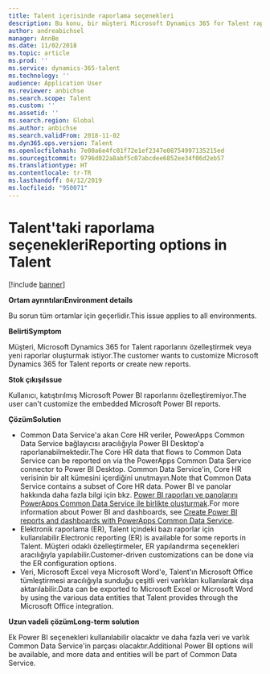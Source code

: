 ```yaml
---
title: Talent içerisinde raporlama seçenekleri
description: Bu konu, bir müşteri Microsoft Dynamics 365 for Talent raporlarını özelleştirmek istediğinde veya yeni raporlar oluşturmak istediğinde ortaya çıkan sorunun nasıl çözüleceğini açıklar.
author: andreabichsel
manager: AnnBe
ms.date: 11/02/2018
ms.topic: article
ms.prod: ''
ms.service: dynamics-365-talent
ms.technology: ''
audience: Application User
ms.reviewer: anbichse
ms.search.scope: Talent
ms.custom: ''
ms.assetid: ''
ms.search.region: Global
ms.author: anbichse
ms.search.validFrom: 2018-11-02
ms.dyn365.ops.version: Talent
ms.openlocfilehash: 7e00a6e4fc01f72e1ef2347e08754997135215ed
ms.sourcegitcommit: 9796d022a8abf5c07abcdee6852ee34f06d2eb57
ms.translationtype: HT
ms.contentlocale: tr-TR
ms.lasthandoff: 04/12/2019
ms.locfileid: "950071"
---
```

# <a name="reporting-options-in-talent"></a><span data-ttu-id="4225e-103">Talent'taki raporlama seçenekleri</span><span class="sxs-lookup"><span data-stu-id="4225e-103">Reporting options in Talent</span></span>

[!include [banner](includes/banner.md)]

<span data-ttu-id="4225e-104">**Ortam ayrıntıları**</span><span class="sxs-lookup"><span data-stu-id="4225e-104">**Environment details**</span></span>

<span data-ttu-id="4225e-105">Bu sorun tüm ortamlar için geçerlidir.</span><span class="sxs-lookup"><span data-stu-id="4225e-105">This issue applies to all environments.</span></span>

<span data-ttu-id="4225e-106">**Belirti**</span><span class="sxs-lookup"><span data-stu-id="4225e-106">**Symptom**</span></span>

<span data-ttu-id="4225e-107">Müşteri, Microsoft Dynamics 365 for Talent raporlarını özelleştirmek veya yeni raporlar oluşturmak istiyor.</span><span class="sxs-lookup"><span data-stu-id="4225e-107">The customer wants to customize Microsoft Dynamics 365 for Talent reports or create new reports.</span></span>

<span data-ttu-id="4225e-108">**Stok çıkışı**</span><span class="sxs-lookup"><span data-stu-id="4225e-108">**Issue**</span></span>

<span data-ttu-id="4225e-109">Kullanıcı, katıştırılmış Microsoft Power BI raporlarını özelleştiremiyor.</span><span class="sxs-lookup"><span data-stu-id="4225e-109">The user can't customize the embedded Microsoft Power BI reports.</span></span>

<span data-ttu-id="4225e-110">**Çözüm**</span><span class="sxs-lookup"><span data-stu-id="4225e-110">**Solution**</span></span>

- <span data-ttu-id="4225e-111">Common Data Service'a akan Core HR veriler, PowerApps Common Data Service bağlayıcısı aracılığıyla Power BI Desktop'a raporlanabilmektedir.</span><span class="sxs-lookup"><span data-stu-id="4225e-111">The Core HR data that flows to Common Data Service can be reported on via the PowerApps Common Data Service connector to Power BI Desktop.</span></span> <span data-ttu-id="4225e-112">Common Data Service'in, Core HR verisinin bir alt kümesini içerdiğini unutmayın.</span><span class="sxs-lookup"><span data-stu-id="4225e-112">Note that Common Data Service contains a subset of Core HR data.</span></span> <span data-ttu-id="4225e-113">Power BI ve panolar hakkında daha fazla bilgi için bkz. [Power BI raporları ve panolarını PowerApps Common Data Service ile birlikte oluşturmak](https://powerapps.microsoft.com/en-us/blog/cdsconnectortopowerbi).</span><span class="sxs-lookup"><span data-stu-id="4225e-113">For more information about Power BI and dashboards, see [Create Power BI reports and dashboards with PowerApps Common Data Service](https://powerapps.microsoft.com/en-us/blog/cdsconnectortopowerbi).</span></span>
- <span data-ttu-id="4225e-114">Elektronik raporlama (ER), Talent içindeki bazı raporlar için kullanılabilir.</span><span class="sxs-lookup"><span data-stu-id="4225e-114">Electronic reporting (ER) is available for some reports in Talent.</span></span> <span data-ttu-id="4225e-115">Müşteri odaklı özelleştirmeler, ER yapılandırma seçenekleri aracılığıyla yapılabilir.</span><span class="sxs-lookup"><span data-stu-id="4225e-115">Customer-driven customizations can be done via the ER configuration options.</span></span>
- <span data-ttu-id="4225e-116">Veri, Microsoft Excel veya Microsoft Word'e, Talent'ın Microsoft Office tümleştirmesi aracılığıyla sunduğu çeşitli veri varlıkları kullanılarak dışa aktarılabilir.</span><span class="sxs-lookup"><span data-stu-id="4225e-116">Data can be exported to Microsoft Excel or Microsoft Word by using the various data entities that Talent provides through the Microsoft Office integration.</span></span>

<span data-ttu-id="4225e-117">**Uzun vadeli çözüm**</span><span class="sxs-lookup"><span data-stu-id="4225e-117">**Long-term solution**</span></span>

<span data-ttu-id="4225e-118">Ek Power BI seçenekleri kullanılabilir olacaktır ve daha fazla veri ve varlık Common Data Service'in parçası olacaktır.</span><span class="sxs-lookup"><span data-stu-id="4225e-118">Additional Power BI options will be available, and more data and entities will be part of Common Data Service.</span></span>
